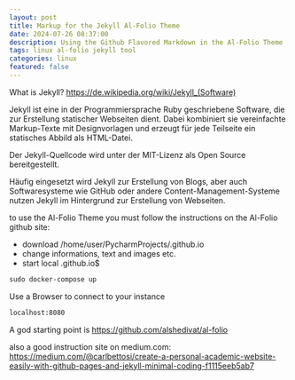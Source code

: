 ```yaml
---
layout: post
title: Markup for the Jekyll Al-Folio Theme
date: 2024-07-26 08:37:00
description: Using the Github Flavored Markdown in the Al-Folio Theme
tags: linux al-folio jekyll tool
categories: linux
featured: false
---
```


What is Jekyll? <a href="https://de.wikipedia.org/wiki/Jekyll_(Software)">https://de.wikipedia.org/wiki/Jekyll_(Software)</a>

Jekyll ist eine in der Programmiersprache Ruby geschriebene Software, 
die zur Erstellung statischer Webseiten dient. 
Dabei kombiniert sie vereinfachte Markup-Texte mit Designvorlagen und erzeugt für jede 
Teilseite ein statisches Abbild als HTML-Datei.

Der Jekyll-Quellcode wird unter der MIT-Lizenz als Open Source bereitgestellt.

Häufig eingesetzt wird Jekyll zur Erstellung von Blogs, aber auch Softwaresysteme wie GitHub 
oder andere Content-Management-Systeme nutzen Jekyll im Hintergrund zur Erstellung von Webseiten. 


to use the Al-Folio Theme you must follow the instructions on the Al-Folio github site:
- download /home/user/PycharmProjects/<name>.github.io
- change informations, text and images etc.
- start local <name>.github.io$

````markdown
sudo docker-compose up
````

Use a Browser to connect to your instance 
````markdown
localhost:8080
````

A god starting point is <a href="https://github.com/alshedivat/al-folio">https://github.com/alshedivat/al-folio</a>

also a good instruction site on medium.com:<br> 
<a href="https://medium.com/@carlbettosi/create-a-personal-academic-website-easily-with-github-pages-and-jekyll-minimal-coding-f1115eeb5ab7">
https://medium.com/@carlbettosi/create-a-personal-academic-website-easily-with-github-pages-and-jekyll-minimal-coding-f1115eeb5ab7</a>




